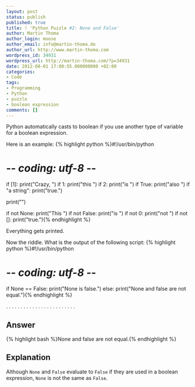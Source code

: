 ```yaml
---
layout: post
status: publish
published: true
title: ! 'Python Puzzle #2: None and False'
author: Martin Thoma
author_login: moose
author_email: info@martin-thoma.de
author_url: http://www.martin-thoma.com
wordpress_id: 34931
wordpress_url: http://martin-thoma.com/?p=34931
date: 2012-08-01 17:00:55.000000000 +02:00
categories:
- Code
tags:
- Programming
- Python
- puzzle
- boolean expression
comments: []
---
```

Python automatically casts to boolean if you use another type of variable for a boolean expression.

Here is an example:
{% highlight python %}#!/usr/bin/python
# -*- coding: utf-8 -*-

if [1]:
    print("Crazy, ")
if 1:
    print("this ")
if 2:
    print("is ")
if True:
    print("also ")
if "a string":
    print("true.")

print("")

if not None:
    print("This ")
if not False:
    print("is ")
if not 0:
    print("not ")
if not []:
    print("true."){% endhighlight %}

Everything gets printed.

Now the riddle. What is the output of the following script:
{% highlight python %}#!/usr/bin/python
# -*- coding: utf-8 -*-

if None == False:
    print("None is false.")
else:
    print("None and false are not equal."){% endhighlight %}

.
.
.
.
.
.
.
.
.
.
.
.
.
.
.
.
.
.
.
.
.
.
.
.

<h2>Answer</h2>
{% highlight bash %}None and false are not equal.{% endhighlight %}

<h2>Explanation</h2>
Although <code>None</code> and <code>False</code> evaluate to <code>False</code> if they are used in a boolean expression, <code>None</code> is not the same as <code>False</code>.
